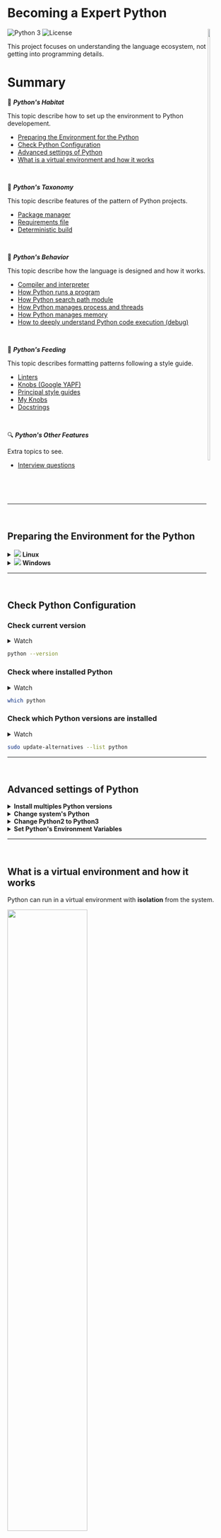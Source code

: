 # Becoming a Expert Python
<img src="images/python_logo.png" width="10%" height="50%" align="right" valign="center"/> 

![Python 3](https://img.shields.io/badge/python-3-blue.svg)
![License](https://img.shields.io/badge/Code%20License-MIT-blue.svg)

This project focuses on understanding the language ecosystem, not getting into programming details.

# Summary

:sunrise_over_mountains: **_Python's Habitat_**

This topic describe how to set up the environment to Python developement.
- [Preparing the Environment for the Python](#preparing-the-environment-for-the-python)
- [Check Python Configuration](#check-python-configuration)
- [Advanced settings of Python](#advanced-settings-of-python)
- [What is a virtual environment and how it works](#What-is-a-virtual-environment-and-how-it-works)

<br/>

:snake: **_Python's Taxonomy_**

This topic describe features of the pattern of Python projects.
- [Package manager](#package-manager)
- [Requirements file](#requirements-file)
- [Deterministic build](#deterministic-build)
<!-- - Principals Files -->

<br/>

:anger: **_Python's Behavior_**

This topic describe how the language is designed and how it works.
- [Compiler and interpreter](#compiler-and-interpreter)
- [How Python runs a program](#how-python-runs-a-program)
- [How Python search path module](#how-python-search-path-module)
- [How Python manages process and threads](#how-python-manages-process-and-threads)
- [How Python manages memory](#how-python-manages-memory)
- [How to deeply understand Python code execution (debug)](#how-to-deeply-understand-python-code-execution)

<!-- 
- threads
- process
- Concurrency async
- Debug
-->

<br/>

:bug: **_Python's Feeding_**

This topic describes formatting patterns following a style guide.
- [Linters](#linters)
- [Knobs (Google YAPF)](https://github.com/google/yapf#id11)
- [Principal style guides](#principal-style-guides)
- [My Knobs](#my-knobs)
- [Docstrings](#docstrings)

<!-- TODO - https://realpython.com/documenting-python-code/
TODO - https://docs.python-guide.org/ -->


<br/>

:mag: **_Python's Other Features_**

Extra topics to see.
- [Interview questions](#interview-questions)

<!-- 
- awesome 
- [Why Is CPython Written in C and Not Python?](https://realpython.com/cpython-source-code-guide/#why-is-cpython-written-in-c-and-not-python)
-->

<br/>
<br/>
<br/>

---

<br/>

## **Preparing the Environment for the Python**

<details>
    <summary><b><a href="#preparing-the-environment-for-the-python"><img src="images/icon_ubuntu.png"/></a> Linux</b></summary>
  
  Python needs a set of tools that are system requirements. If necessary, install these requirements with this command:
  ```bash
  sudo apt update

  sudo apt install\
    software-properties-common\
    build-essential\
    libffi-dev\
    python3-pip\
    python3-dev\
    python3-venv\
    python3-setuptools\
    python3-pkg-resources
  ```
  
  Now, the environment is done to install Python
  ```bash
  sudo apt install python
  ```
  <br/>
</details>

<details>
  <summary><b>  <a href="#preparing-the-environment-for-the-python"><img src="images/icon_windows.png"/></a> Windows</b></summary>

  On Windows, I recommend using the package manager [chocolatey](https://chocolatey.org/) and set your Powershell to can work as admin. See [this](devpos/infra-as-code) tutorial.

  Now, install Python
  ```powershell
  choco install python 
  ```
  
  <img src='images/windows_python_4.png' height=auto width="100%">
  <img src='images/windows_python_5.png' height=auto width="100%">
  
  <br/>
  
  Test
  ```powershell
  python --version 
  ```
  
  <img src='images/windows_python_6.png' height=100% width="100%">

  <br/>
</details>

---

<br/>

## **Check Python Configuration**
### Check **current version**

<details>	
  <summary> Watch</summary>
  <img src='images/version_python.gif' height=auto width="100%">
</details>

```bash
python --version
```

### Check **where** installed Python
<details>	
  <summary> Watch</summary>
  <img src='images/which_python.gif' height=auto width="100%">
</details>

```bash
which python
```

### Check **which Python versions** are installed
<details>	
  <summary> Watch</summary>
  <img src='images/list_versions.gif' height=auto width="100%">
</details>
  
```bash
sudo update-alternatives --list python
```

---

<br/>

## **Advanced settings of Python**

<details>	
   <summary><b> Install multiples Python versions</b></summary>
  <!-- ### **Install multiples Python versions** -->
  Sometimes you might work on different projects at the same time with different versions of Python. Normally I using Anaconda is the easiest solution, however, can there are restricted.
  
  1. Add repository
     <details>	
       <summary> Watch</summary>
       <img src='images/install_python.gif' height=auto width="100%">
     </details>
  
     This PPA contains more recent Python versions packaged for Ubuntu.
     ```bash
     sudo add-apt-repository ppa:deadsnakes/ppa -y
     ```
  
  2. Update packeages
     ```bash
     sudo apt update -y
     ```
     
  3. Check which python version is installed
     ```bash
     python --version
     ```
     
  4. Install Python
     ```bash
     sudo apt install python3.<VERSION>
     ```
  <br/>
</details>
   

<details>	
   <summary><b> Change system's Python</b></summary>
  
  Before installed other versions of Python it's necessary set which system's Python will be use.
  
  1. Use `update-alternatives`
  
     It's possible use the `update-alternatives` command to set priority to different versions of the same software installed in Ubuntu systems. Now, define priority of versions:
     
     ```bash
     sudo update-alternatives --install /usr/bin/python python /usr/bin/python3.11 1
     
     sudo update-alternatives --install /usr/bin/python python /usr/bin/python3.10 2
      
     sudo update-alternatives --install /usr/bin/python python /usr/bin/python3.8 3
  
     sudo update-alternatives --install /usr/bin/python python /usr/bin/python3.6 4
     ```
  
     In directory `/usr/bin` will be create simbolic link: `/usr/bin/python -> /etc/alternatives/python*`
  
  2. Choose version
  
     <details>	
       <summary> Watch</summary>
       <img src='images/change_python.gif' height=auto width="100%">
     </details>
  
     ```bash
     sudo update-alternatives --config python
     ```
  
  3. Test
     ```bash
     python --version
     ```
  <br/>
</details>


<details>
  <summary><b> Change Python2 to Python3</b></summary>
  
  If return Python **2**, try set a alias in `/home/$USER/.bashrc`, see this [example](https://github.com/brunocampos01/home-sweet-home/blob/master/config/.bashrc).
  
  ```bash
  alias python=python3
  ```
  
  **NOTE:**
  The important thing to realize is that Python 3 is not backwards compatible with Python 2. This means that if you try to run Python 2 code as Python 3, it will probably break.

  <br/>
</details>

  
  <details>
    <summary><b> Set Python's Environment Variables</b></summary>
  
  <!-- ### **Set Python's Environment Variables** -->
  - To individual project `PYTHONPATH` search path until module. Example: [Apache Airflow](https://airflow.apache.org/) read `dag\` folder and add automatically any file that is in this directory. 
  - To interpreter `PYTHONHOME` indicate standard packages.
  
  <br/>
  
   <details>
     <summary><b>    Set PYTHONPATH</b></summary>
    
   1. Open profile
      ```bash
      sudo vim ~/.bashrc
      ```
    
   2. Insert Python PATH
      ```bash
      export PYTHONHOME=/usr/bin/python<NUMER_VERSION>
      ```
    
   3. Update profile/bashrc
      ```bash
      source ~/.bashrc
      ```
    
   4. Test
      ```bash
      >>> import sys
      >>> from pprint import pprint
      >>> pprint(sys.path)
      ['',
       '/usr/lib/python311.zip',
       '/usr/lib/python3.11',
       '/usr/lib/python3.11/lib-dynload',
       '/usr/local/lib/python3.11/dist-packages',
       '/usr/lib/python3/dist-packages']
      ```
      
      Example with Apache Airflow
      ```bash
      >>> import sys
      >>> from pprint import pprint
      >>> pprint(sys.path)
      ['',
       '/home/project_name/dags',
       '/home/project_name/config',
       '/home/project_name/utilities',
       ...
       ]
      ```
   </details>
   <br/>
</details>


---

<br/>

## **What is a virtual environment and how it works**
Python can run in a virtual environment with **isolation** from the system. 

<img src="images/virtualenv.png"  align="center" height=auto width=60%/>

###### Image source: https://vincenttechblog.com/fix-change-python-virtualenv-settings/

<br/>

<details>
  <summary><b> Arquitecture of Execution</b></summary>

  <img src="images/org_python.jpg"  align="center" height=auto width=70%/>
  
  <br/>
  
  Virtualenv enables us to create multiple Python environments which are isolated from the global Python environment as well as from each other.
  
  <img src="images/org_python_virtualenv.jpg" align="center" height=auto width=70%/>
  
  <br/>
  
  When Python is initiating, it analyzes the path of its binary. In a virtual environment, it's actually just a copy or Symbolic link to your system's Python binary. Next, set the `sys.prefix` location which is used to locate the `site-packages` (third party packages/libraries)
  
  
  <img src="images/virtualenv.jpg" align="middle" height=auto width=50%/>
  
  <br/>
  
  #### **Symbolic link**
  - `sys.prefix` points to the virtual environment directory.
  - `sys.base.prefix` points to the **non-virtual** environment.
  
  #### **Folder of virtual environment**
  ```bash
  ll
  
  # random.py -> /usr/lib/python3.6/random.py
  # reprlib.py -> /usr/lib/python3.6/reprlib.py
  # re.py -> /usr/lib/python3.6/re.py
  # ...
  ```
  
  ```bash
  tree
  
  ├── bin
  │   ├── activate
  │   ├── activate.csh
  │   ├── activate.fish
  │   ├── easy_install
  │   ├── easy_install-3.8
  │   ├── pip
  │   ├── pip3
  │   ├── pip3.8
  │   ├── python -> python3.8
  │   ├── python3 -> python3.8
  │   └── python3.8 -> /Library/Frameworks/Python.framework/Versions/3.8/bin/python3.8
  ├── include
  ├── lib
  │   └── python3.8
  │       └── site-packages
  └── pyvenv.cfg
  ```
  
</details>

<details>
  <summary><b> Create Virtual Environment</b></summary>  
  <details>	
      <summary> Watch</summary>
      <img src='images/create_virtualenv.gif' height=auto width="100%">
  </details>
    
  Create virtual environment
  ```bash
  virtualenv -p python3  <NAME_ENVIRONMENT>
  ```
    
  Activate 
  ```bash
  source <NAME_ENVIRONMENT>/bin/activate
  ```
  <br/>
</details>

---

<br/>

## **Package manager**
<details>
  <summary><b> Pipenv</b></summary> 
  
  Create and manage automatically a virtualenv for your projects, as well as adds/removes packages from your Pipfile as you install/uninstall packages. It also generates the ever-important `Pipfile.lock`, which is used to produce deterministic builds.
  
  #### **Features**
  - Deterministic builds
  - Separates development and production environment packages into a single file `Pipefile`
  - Automatically adds/removes packages from your `Pipfile`
  - Automatically create and manage a virtualenv
  - Check PEP 508 requirements
  - Check installed package safety
  
  #### **Pipfile X requirements**
  ```bash
  # Pipfile
  
  [[source]]
  name = "pypi"
  url = "https://pypi.org/simple"
  verify_ssl = true
  
  [dev-packages]
  
  [packages]
  requests = "*"
  numpy = "==1.18.1"
  pandas = "==1.0.1"
  wget = "==3.2"
  
  [requires]
  python_version = "3.8"
  platform_system = 'Linux'
  ```
  
  ```bash
  # requirements.txt
  
  requests
  matplotlib==3.1.3
  numpy==1.18.1
  pandas==1.0.1
  wget==3.2
  ```
  
  <br/>
  
  ### **Install**
  ```bash
  pip3 install --user pipenv
  ```
  
  <br/>

  ### Create Pipfile and virtual environment
  1. Create environment
     <details>	
       <summary> Watch</summary>
       <img src='images/pipenv.gif' height=auto width="100%">
     </details>
  
     ```bash
     pipenv --python 3
     ```
  
  2. See **where** virtual environment is installed
     ```bash
     pipenv --venv
     ```
  
  3. Activate environment
     ```bash
     pipenv run
     ```
  
  4. Install packages with Pipefile
     ```bash
     pipenv install flask
     # or
     pipenv install --dev flask
     ```
  
  5. Create lock file
     <details>	
       <summary> Watch</summary>
       <img src='images/pipenv_lock.gif' height=auto width="100%">
     </details>
   
     ```bash
     pipenv lock
     ```
     <br/>
</details>

<details>
  <summary><b> Python Package Index</b></summary> 
   
   [Doc Python Package Index](https://pypi.org/)
   <br/>
</details>

<details>
  <summary><b> Poetry</b></summary> 
    
   [Doc Poetry](https://python-poetry.org/)
   <br/>
</details>

<details>
  <summary><b> Conda</b></summary> 
  
  [Doc Conda](https://docs.conda.io/en/latest/)
  <br/>
</details>

---

<br/>

## **Requirements File**
`Requirements.txt` is file containing a list of items to be installed using pip install.

<details>	
  <summary><b> Principal Comands</b></summary>

  1. Visualize instaled packages
  ```bash
  pip3 freeze
  ```
  
  2. Generate file `requirements.txt`
  ```bash
  pip3 freeze > requirements.txt
  ```
  
  3. Test 
  ```bash
  cat requirements.txt
  ```
  
  4. Install packages in requirements
  ```bash
  pip3 install -r requirements.txt
  ```
  <br/>
</details>

---

<br/>

## **Deterministic Build**
<!-- ### **The issue with Pip** -->
Using pip and `requirements.txt` file, have a **real issue here is that the build isn’t [deterministic](https://pt.wikipedia.org/wiki/Algoritmo_determin%C3%ADstico)**. What I mean by that is, given the same input (the `requirements.txt` file), pip does not always produce the same environment.


### **pip-tools**
A set of command line tools to help you keep your pip-based packages fresh.

#### **Features**
- Distinguish direct dependencies and versions
- Freeze a set of exact packages and versions that we know work
- Make it reasonably easy to update packages
- Take advantage of pip's hash checking to give a little more confidence that packages haven't been modified (DNS attack)
- Stable

<details>	
  <summary><b> Principal Comands</b></summary>

  1. Install
  ```
  pip install pip-tools
  ```
  
  2. Get packages's version
  ```bash
  pip3 freeze > requirements.in
  ```
  
  3. Generate hashes and list dependeces
  ```bash
  pip-compile --generate-hashes requirements.in
  ```
  output: [requirements.txt](requirements.txt)
  
  4. Install packages and hash checking
  ```bash
  pip-compile --generate-hashes requirements.in
  ```
  <br/>

</details>	

---

<br/>

## **Compiler and interpreter**
CPython can be defined as both an interpreter and a compiler.
- The **compiler** converts the `.py` source file into a `.pyc` bytecode for the Python virtual machine.
- The **interpreter** executes this bytecode on the virtual machine.

<img src="images/interpreter.png"  align="center" height=auto width=80%/>

<br/>


<!-- <details>	
  <summary><b> CPython's Design</b></summary> -->

### **CPython's Design**
The principal feature of [CPython](https://en.wikipedia.org/wiki/CPython#:~:text=8%20External%20links-,Design,bytecode%20at%20any%20one%20time.), is that it makes use of a global interpreter lock (GIL). This is a mechanism used in computer-language interpreters to synchronize the execution of threads so that only one native thread can execute at a time. 
<br/>
Therefore, for a CPU-bound task in Python, single-process multi-thread Python program would not improve the performance. However, this does not mean multi-thread is useless in Python. For a I/O-bound task in Python, multi-thread could be used to improve the program performance.

<details>	
  <summary><b> Multithreading in Python</b></summary>
  The Python has multithreads despite the GIL. Using Python threading, we are able to make better use of the CPU sitting idle when waiting for the I/O bound, how memory I/O, hard drive I/O, network I/O.
  
  <img src="images/multithread.png"  align="center" height=auto width=80%/>
  
  <br/>
  
  This can happen when multiple threads are servicing separate clients. One thread may be waiting for a client to reply, and another may be waiting for a database query to execute, while the third thread is actually processing Python code or other example is read multiples images from disk.
  
  **NOTE:** we would have to be careful and use locks when necessary. Lock and unlock make sure that only one thread could write to memory at one time, but this will also introduce some overhead. 
  
  <!--
  ver mais sobre thread and process
  https://leimao.github.io/blog/Python-Concurrency-High-Level/ -->
  
   <br/>
</details>

<details>	
  <summary><b> Community Consensus</b></summary>

  Removing the GIL would have made **Python 3 slower in comparison to Python 2** in single-threaded performance. Other problem if remove the GIL it's would **broke the existing C extensions** which depend heavily on the solution that the GIL provides.
  <br/>
  Although many proposals have been made to eliminate the GIL, the general consensus has been that in most cases, the advantages of the GIL outweigh the disadvantages; in the few cases where the GIL is a bottleneck, the application should be built around the multiprocessing structure.
  
  <br/>
</details>


---

<br/>

## **How Python runs a program**
1. Tokenize the source code: `Parser/tokenizer.c`
2. Parse the stream of tokens into an Abstract Syntax Tree (AST): `Parser/parser.c`
3. Transform AST into a Control Flow Graph: `Python/compile.c`
4. Emit bytecode based on the Control Flow Graph: `Python/compile.c`


---

<br/>

## **How Python search path module**
When Python executes this statement:
```python
import my_lib
```
The interpreter searches `my_lib.py` a list of directories
assembled from the following sources: <!-- montada a partir das seguintes fontes: -->
- Current directory
- The list of directories contained in the **PYTHONPATH** environment variable
- In directory which Python was is installed. E.g. 
  <img src="images/show_path_lib.png"  align="center" height=auto width=80%/>


The resulting search can be accessed using the **sys** module:
```python
import sys

sys.paths
# ['', '/usr/lib/python38.zip', 
# '/usr/lib/python3.8',
# '/usr/lib/python3.8/lib-dynload',
# '/home/campos/.local/lib/#python3.8/site-packages',
# '/usr/local/lib/python3.8/dist-packages',
# '/usr/lib/python3/dist-packages']
```

<br/>

Now, to see where a packeage was imported from you can use the attribute `__file__`:
```python
import zipp

zipp.__file__
# '/usr/lib/python3/dist-packages/zipp.py'
```

> NOTE: you can see that the `__file__` directory is in the list of directories searched by the interpreter.

<!-- TODO
- how check what was imported ?
  - `dir()` function
- package initiazion
  - __init__
  - __all__
https://realpython.com/python-modules-packages/#package-initialization -->

---

<br/>

## **How Python manages process and threads**

TODO

<!-- 
https://realpython.com/python-gil/
https://realpython.com/courses/speed-python-concurrency/
https://realpython.com/intro-to-python-threading/
https://data-flair.training/blogs/python-multithreading/
https://sobolevn.me/2020/06/how-async-should-have-been
-->

---

<br/>

## **How Python manages memory**

TODO

<!-- https://realpython.com/courses/how-python-manages-memory/ -->


---

<br/>

## **How to deeply understand Python code execution**


TODO

<!-- trace via Pycharm
trace via VS CODE
trace memory allocations: https://docs.python.org/3/library/tracemalloc.html#module-tracemalloc
code coverage: https://pypi.org/project/coverage/
PySnooper: https://github.com/cool-RR/PySnooper -->


---

<br/>

## **Linters**

TODO

---

<br/>

## **Principal style guides**
- [Google style guide: THE BETTER](https://google.github.io/styleguide/pyguide.html) 
- [Real Python: Naming Conventions](https://realpython.com/python-pep8/#naming-conventions)
- [PEP 08: Style Guide](https://www.python.org/dev/peps/pep-0008/)
- [PEP 257: Docstrings](https://www.python.org/dev/peps/pep-0257/)
- [PEP 484: Type Hints](https://www.python.org/dev/peps/pep-0484/)

---

<br/>

## **My Knobs**

<details>
  <summary><b> Identation and Length</b></summary> 
  
  - 4 spaces
  - Limit all lines to a maximum **72 characteres to docstring or comments**
  - Limit all lines to a maximum **79 characteres to code**  
  <br/>
</details>

<details>
  <summary><b> Naming Convention</b></summary> 

  - Class Name (camelCase): `CapWords()`
  - Variables (snack_case): `cat_words`
  - Constants: `MAX_OVERFLOW`
  <br/>
</details>


<details>
  <summary><b> Exception</b></summary> 
  
  Limit the clausule `try:` minimal code necessary.
  
  Yes:
  ```Python
  try:
      value = collection[key]
  except KeyError:
      return key_not_found(key)
  else:
      return handle_value(value)
  ```
  
  No:
  ```Python
  try:
      # Too broad!
      return handle_value(collection[key])
  except KeyError:
      # Will also catch KeyError raised by handle_value()
      return key_not_found(key)
  ```
  
  - The goal to answer the question **"What went wrong?"** programmatically rather than just claiming that _"There was a problem"_
  <br/>
</details>

<details>
  <summary><b> Return</b></summary> 
  
  "_Should explicitly state this as return None_"
  
  - Be consistent in return statements.
  - Todas as instruções de retorno em uma função devem retornar uma expressão ou nenhuma delas deve.
  
  Yes:
  ```Python
  def foo(x):
      if x >= 0:
          return math.sqrt(x)
      else:
          return None
  ```
  
  No:
  ```Python
  def foo(x):
      if x >= 0:
          return math.sqrt(x)
  ```
  <br/>
</details>

---

<br/>

## **Docstrings**

Docstrings must have:
- Args
- Returns
- Raises


<details>
  <summary><b> Example Google Style Guide</b></summary> 

  ```Python
  def fetch_bigtable_rows(big_table, keys, other_silly_variable=None):
      """Fetches rows from a Bigtable.
  
      Retrieves rows pertaining to the given keys from the Table instance
      represented by big_table.  Silly things may happen if
      other_silly_variable is not None.
  
      Args:
          big_table: An open Bigtable Table instance.
          keys: A sequence of strings representing the key of each table row
              to fetch.
          other_silly_variable: Another optional variable, that has a much
              longer name than the other args, and which does nothing.
  
      Returns:
          A dict mapping keys to the corresponding table row data
          fetched. Each row is represented as a tuple of strings. For
          example:
  
          {'Serak': ('Rigel VII', 'Preparer'),
           'Zim': ('Irk', 'Invader'),
           'Lrrr': ('Omicron Persei 8', 'Emperor')}
  
          If a key from the keys argument is missing from the dictionary,
          then that row was not found in the table.
  
      Raises:
          IOError: An error occurred accessing the bigtable.Table object.
      """
      return None
  ``` 
  <br/>
</details>


<!-- TODO
- Side effects: https://realpython.com/defining-your-own-python-function/#side-effects
- return: https://realpython.com/defining-your-own-python-function/#exiting-a-function -->

---

<br/>

## **Interview Questions**

<details>
  <summary><b> Virtual Environment</b></summary> 

  1. What is virtual environment in Python?
  2. How to create and use a virtual environment in Python?
  3. How do Python virtual environments work?
</details>


---

<br/>

<details>	
  <summary><b> References</b></summary>
  
  - [Python 3 Installation & Setup Guide](https://realpython.com/installing-python/)
  - [An Effective Python Environment: Making Yourself at Home](https://realpython.com/effective-python-environment/)
  - [Import Scripts as Modules](https://realpython.com/python-import/#import-scripts-as-modules)
  - [Python Modules and Packages – An Introduction](https://realpython.com/python-modules-packages/)
  - [What Is the Python Global Interpreter Lock (GIL)?](https://realpython.com/python-gil/)
  
  <br/>
</details>

---

<p  align="left">
<br/>
<a href="mailto:brunocampos01@gmail.com" target="_blank"><img src="https://github.com/brunocampos01/devops/blob/master/images/email.png" alt="Gmail" width="30">
</a>
<a href="https://stackoverflow.com/users/8329698/bruno-campos" target="_blank"><img src="https://github.com/brunocampos01/devops/blob/master/images/stackoverflow.png" alt="Stackoverflow" width="30">
</a>
<a href="https://www.linkedin.com/in/brunocampos01" target="_blank"><img src="https://github.com/brunocampos01/devops/blob/master/images/linkedin.png" alt="LinkedIn" width="30"></a>
<a href="https://github.com/brunocampos01" target="_blank"><img src="https://github.com/brunocampos01/devops/blob/master/images/github.png" alt="GitHub" width="30"></a>
<a href="https://medium.com/@brunocampos01" target="_blank"><img src="https://github.com/brunocampos01/devops/blob/master/images/medium.png" alt="Medium" width="30">
</a>
<a rel="license" href="http://creativecommons.org/licenses/by-sa/4.0/"><img alt="Creative Commons License" style="border-width:0" src="https://i.creativecommons.org/l/by-sa/4.0/88x31.png",  align="right" /></a><br/>
</p>
